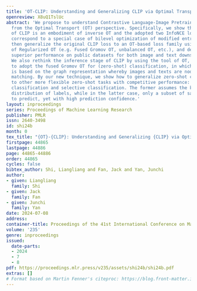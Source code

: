 ```yaml
---
title: 'OT-CLIP: Understanding and Generalizing CLIP via Optimal Transport'
openreview: X8uQ1TslUc
abstract: 'We propose to understand Contrastive Language-Image Pretraining model (CLIP)
  from the Optimal Transport (OT) perspective. Specifically, we show that training
  of CLIP is an embodiment of inverse OT and the adopted two InfoNCE losses in CLIP
  correspond to a special case of bilevel optimization of modified entropic OT. We
  then generalize the original CLIP loss to an OT-based loss family using variants
  of Regularized OT (e.g. Fused Gromov OT, unbalanced OT, etc.), and demonstrate their
  superior performance on public datasets for both image and text downstream tasks.
  We also rethink the inference stage of CLIP by using the tool of OT, and propose
  to adopt the fused Gromov OT for (zero-shot) classification, in which the prediction
  is based on the graph representation whereby images and texts are nodes for graph
  matching. By our new technique, we show how to generalize zero-shot classification
  to other more flexible zero-shot tasks with competitive performance: long-tailed
  classification and selective classification. The former assumes the known prior
  distribution of labels, while in the latter case, only a subset of samples are asked
  to predict, yet with high prediction confidence.'
layout: inproceedings
series: Proceedings of Machine Learning Research
publisher: PMLR
issn: 2640-3498
id: shi24b
month: 0
tex_title: "{OT}-{CLIP}: Understanding and Generalizing {CLIP} via Optimal Transport"
firstpage: 44865
lastpage: 44886
page: 44865-44886
order: 44865
cycles: false
bibtex_author: Shi, Liangliang and Fan, Jack and Yan, Junchi
author:
- given: Liangliang
  family: Shi
- given: Jack
  family: Fan
- given: Junchi
  family: Yan
date: 2024-07-08
address:
container-title: Proceedings of the 41st International Conference on Machine Learning
volume: '235'
genre: inproceedings
issued:
  date-parts:
  - 2024
  - 7
  - 8
pdf: https://proceedings.mlr.press/v235/assets/shi24b/shi24b.pdf
extras: []
# Format based on Martin Fenner's citeproc: https://blog.front-matter.io/posts/citeproc-yaml-for-bibliographies/
---
```

